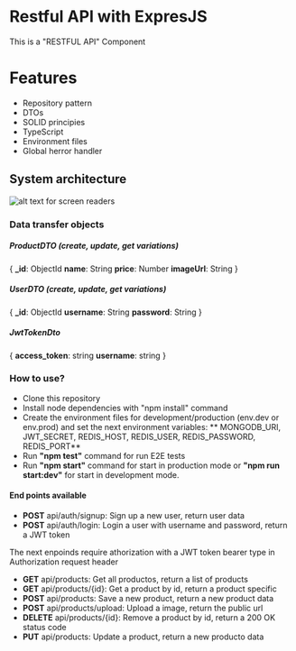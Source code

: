# Restful API with ExpresJS
This is a "RESTFUL API" Component

# Features
- Repository pattern
- DTOs
- SOLID principies
- TypeScript
-  Environment files
- Global herror handler

## System architecture
![alt text for screen readers](https://firebasestorage.googleapis.com/v0/b/ingdeiver.appspot.com/o/MERN%20STACK%20APP%20ARCHITECTURE.png?alt=media&token=4af9b84a-eb98-44a7-ac8a-b80a8418ab4f "Architecture diagram")
### Data transfer objects

##### ProductDTO (create, update, get variations)
{
	**_id**: ObjectId
	**name**: String
	**price**: Number
	**imageUrl**: String
}
##### UserDTO (create, update, get variations)
{
	**_id**: ObjectId
	**username**: String
	**password**: String
}

##### JwtTokenDto
{
	 **access_token**: string
    **username**: string
}

### How to use?
- Clone this repository
- Install node dependencies with "npm install" command
- Create the environment files for development/production (env.dev or env.prod) and set the next environment variables: ** MONGODB_URI, JWT_SECRET, REDIS_HOST, REDIS_USER, REDIS_PASSWORD, REDIS_PORT**
- Run **"npm test"** command for run 	E2E tests
- Run **"npm start"** command for start in  production  mode or **"npm run start:dev"**  for start in  development mode.

#### End points available
- **POST** api/auth/signup: Sign up a new user, return user data
- **POST** api/auth/login: Login a user with username and password, return a JWT token

The next enpoinds require athorization with a JWT token bearer type in Authorization request header

- **GET** api/products: Get all productos, return a list of products
- **GET** api/products/{id}: Get a  product by id, return a product specific
- **POST** api/products: Save a new product, return a new product data
- **POST** api/products/upload: Upload a image, return the public url
- **DELETE** api/products/{id}: Remove a  product by id, return a 200 OK status code
- **PUT** api/products: Update a product,  return a new producto data
